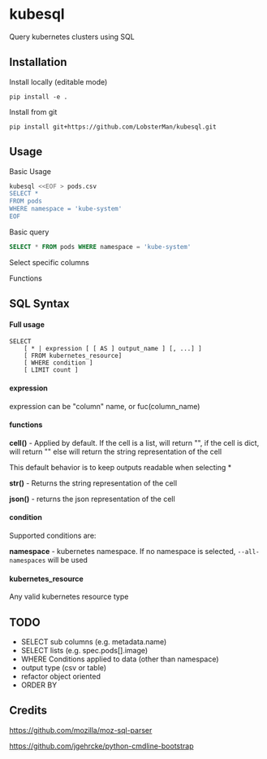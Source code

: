 # kubesql
Query kubernetes clusters using SQL

## Installation
Install locally (editable mode)
```
pip install -e .
```

Install from git
```
pip install git+https://github.com/LobsterMan/kubesql.git
```

## Usage

Basic Usage
```bash
kubesql <<EOF > pods.csv
SELECT * 
FROM pods 
WHERE namespace = 'kube-system'
EOF 
```

Basic query
```sql
SELECT * FROM pods WHERE namespace = 'kube-system'
```
Select specific columns

Functions

## SQL Syntax
#### Full usage
```
SELECT
    [ * | expression [ [ AS ] output_name ] [, ...] ]
    [ FROM kubernetes_resource]
    [ WHERE condition ]
    [ LIMIT count ]
```

#### expression
expression can be "column" name, or fuc(column_name)

#### functions
__cell()__  - Applied by default. 
If the cell is a list, will return "<list>", 
if the cell is dict, will return "<dict>"
else will return the string representation of the cell

This default behavior is to keep outputs readable when selecting *

__str()__ - Returns the string representation of the cell

__json()__ - returns the json representation of the cell

#### condition
Supported conditions are:

__namespace__ - kubernetes namespace. If no namespace is selected, `--all-namespaces` will be used

#### kubernetes_resource
Any valid kubernetes resource type

## TODO
- SELECT sub columns (e.g. metadata.name)
- SELECT lists (e.g. spec.pods[].image)
- WHERE Conditions applied to data (other than namespace)
- output type (csv or table)
- refactor object oriented
- ORDER BY


## Credits
https://github.com/mozilla/moz-sql-parser

https://github.com/jgehrcke/python-cmdline-bootstrap